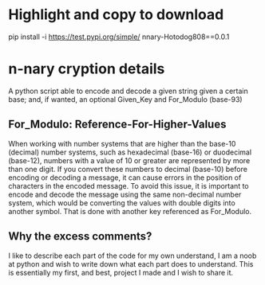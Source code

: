 # Highlight and copy to download
 pip install -i https://test.pypi.org/simple/ nnary-Hotodog808==0.0.1
# n-nary cryption details
A python script able to encode and decode a given string given a certain base; and, if wanted, an optional Given_Key and For_Modulo (base-93)
## For_Modulo: Reference-For-Higher-Values
When working with number systems that are higher than the base-10 (decimal) number systems, such as hexadecimal (base-16) or duodecimal (base-12), numbers with a value of 10 or greater are represented by more than one digit. If you convert these numbers to decimal (base-10) before encoding or decoding a message, it can cause errors in the position of characters in the encoded message. To avoid this issue, it is important to encode and decode the message using the same non-decimal number system, which would be converting the values with double digits into another symbol. That is done with another key referenced as For_Modulo.
## Why the excess comments? 
I like to describe each part of the code for my own understand, I am a noob at python and wish to write down what each part does to understand. This is essentially my first, and best, project I made and I wish to share it.
